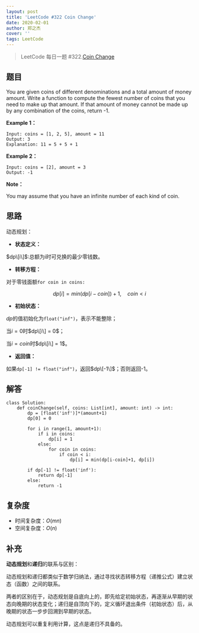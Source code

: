 ```yaml
---
layout: post
title: 'LeetCode #322 Coin Change'
date: 2020-02-01
author: 郑之杰
cover: ''
tags: LeetCode
---
```


> LeetCode 每日一题 #322.[Coin Change](https://leetcode-cn.com/problems/coin-change/)

## 题目
You are given coins of different denominations and a total amount of money amount. Write a function to compute the fewest number of coins that you need to make up that amount. If that amount of money cannot be made up by any combination of the coins, return -1.

**Example 1：**
```
Input: coins = [1, 2, 5], amount = 11
Output: 3 
Explanation: 11 = 5 + 5 + 1
```

**Example 2：**
```
Input: coins = [2], amount = 3
Output: -1
```

**Note：**

You may assume that you have an infinite number of each kind of coin.

## 思路
动态规划：

- **状态定义：**

$dp\[i\]$:总额为i时可兑换的最少零钱数。

- **转移方程：**

对于零钱面额```for coin in coins:```

$$ dp[i] = min(dp[i-coin]) + 1, \quad coin < i $$

- **初始状态：**

$dp$的值初始化为```float("inf")```，表示不能整除；

当$i = 0$时$dp\[i\] = 0$；

当$i = coin$时$dp\[i\] = 1$。

- **返回值：**

如果```dp[-1] != float("inf")```，返回$dp\[-1\]$；否则返回-1。

## 解答
```
class Solution:
    def coinChange(self, coins: List[int], amount: int) -> int:
        dp = [float('inf')]*(amount+1)
        dp[0] = 0

        for i in range(1, amount+1):
            if i in coins:
                dp[i] = 1
            else:
                for coin in coins:
                    if coin < i:
                        dp[i] = min(dp[i-coin]+1, dp[i])

        if dp[-1] != float('inf'):
            return dp[-1]
        else:
            return -1
```

## 复杂度
- 时间复杂度：$O(mn)$
- 空间复杂度：$O(n)$

## 补充
**动态规划**和**递归**的联系与区别：

动态规划和递归都类似于数学归纳法，通过寻找状态转移方程（递推公式）建立状态（函数）之间的联系。

两者的区别在于，动态规划是自底向上的，即先给定初始状态，再逐渐从早期的状态向晚期的状态变化；递归是自顶向下的，定义循环退出条件（初始状态）后，从晚期的状态一步步回溯到早期的状态。

动态规划可以重复利用计算，这点是递归不具备的。
